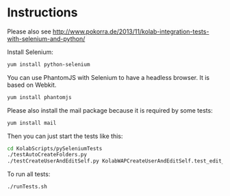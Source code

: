 Instructions
============
Please also see http://www.pokorra.de/2013/11/kolab-integration-tests-with-selenium-and-python/

Install Selenium:
```sh
yum install python-selenium
```

You can use PhantomJS with Selenium to have a headless browser. It is based on Webkit.

```sh
yum install phantomjs
```

Please also install the mail package because it is required by some tests:

```sh
yum install mail
```

Then you can just start the tests like this:
```sh
cd KolabScripts/pySeleniumTests
./testAutoCreateFolders.py
./testCreateUserAndEditSelf.py KolabWAPCreateUserAndEditSelf.test_edit_user_himself
```

To run all tests:
```sh
./runTests.sh
```
